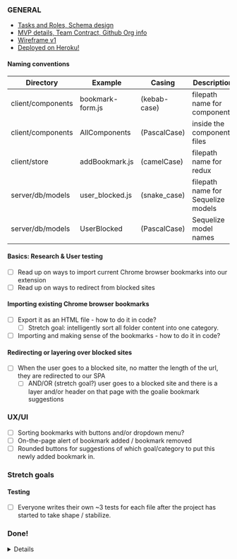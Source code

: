 ### GENERAL

* [Tasks and Roles, Schema design](https://docs.google.com/spreadsheets/d/1kYgUQhWzOdwSfBvEf4vBLWRi_LOee8W9BV-fL2SOMNY/edit?ts=5efbb45f#gid=0)
* [MVP details, Team Contract, Github Org info](https://docs.google.com/document/d/1k9i_jV-R90ww2q3NZ-o9igq9lcLuM2A8qnBKjagLfks/edit#)
* [Wireframe v1](https://docs.google.com/presentation/d/1tLYkjwOF82MOE2ZbAxyEVhmRg5nHaw0BwLE2fUhls40/edit#slide=id.g8227949d86_1_13)
* [Deployed on Heroku!](https://markjoy.herokuapp.com/)

#### Naming conventions

| Directory         | Example          | Casing       | Description                        |
| ----------------- | ---------------- | ------------ | ---------------------------------- |
| client/components | bookmark-form.js | (kebab-case) | filepath name for components       |
| client/components | AllComponents    | (PascalCase) | inside the component files         |
| client/store      | addBookmark.js   | (camelCase)  | filepath name for redux            |
| server/db/models  | user_blocked.js  | (snake_case) | filepath name for Sequelize models |
| server/db/models  | UserBlocked      | (PascalCase) | Sequelize model names              |

#### Basics: Research & User testing

* [ ] Read up on ways to import current Chrome browser bookmarks into our extension
* [ ] Read up on ways to redirect from blocked sites

#### Importing existing Chrome browser bookmarks

* [ ] Export it as an HTML file - how to do it in code?
  * [ ] Stretch goal: intelligently sort all folder content into one category.
* [ ] Importing and making sense of the bookmarks - how to do it in code?

#### Redirecting or layering over blocked sites

* [ ] When the user goes to a blocked site, no matter the length of the url, they are redirected to our SPA
  * [ ] AND/OR (stretch goal?) user goes to a blocked site and there is a layer and/or header on that page with the goalie bookmark suggestions

### UX/UI

* [ ] Sorting bookmarks with buttons and/or dropdown menu?
* [ ] On-the-page alert of bookmark added / bookmark removed
* [ ] Rounded buttons for suggestions of which goal/category to put this newly added bookmark in.

### Stretch goals

#### Testing

* [ ] Everyone writes their own ~3 tests for each file after the project has started to take shape / stabilize.

### Done!

<details>

* [x] Create a Readme file to keep track of tasks and goals.
* [x] Download / use similar apps to see what we like and don't
* [x] Schema design v.1
* [x] Project tasks
* [x] User stories
* [x] Come up with 5-ish main categories (defaults) + name for the unsorted category
* [x] Review and implement schema design v1.1
* [x] Finalize Wireframe v1.0
* [x] Finalize Tech stack by EOD Thursday July 2nd
* [x] Read up on PWA's
* [x] Experiment with PWA's
* [x] Research Vue and Firestore
* [x] Lightweight favicon
* [Wireframe OLD example](https://www.figma.com/file/SBvVSY7WpNCI8OjR4xJSOb/Bookmarkers?node-id=0%3A1)

</details>
